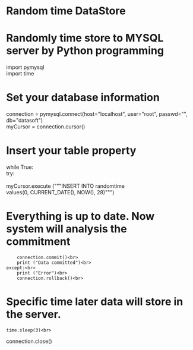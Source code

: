 # Random time DataStore
# Randomly time store to MYSQL server by Python programming <br>
import pymysql<br>
import time<br>
# Set your database information <br>
connection = pymysql.connect(host="localhost", user="root", passwd="", db="datasoft")<br>
myCursor = connection.cursor()<br>

# Insert your table property 
while True:<br>
    try:<br>    
        myCursor.execute ("""INSERT INTO randomtime <br>
                values(0, CURRENT_DATE(), NOW(), 28)""")<br>
# Everything is up to date. Now system will analysis the commitment      

        connection.commit()<br>
        print ("Data committed")<br>
    except:<br>
        print ("Error")<br>
        connection.rollback()<br>
# Specific time later data will store in the server.        
    time.sleep(3)<br>
connection.close()<br>
